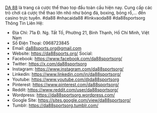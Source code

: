 [DA 88](https://da88sports.org/) là trang cá cược thể thao top đầu toàn cầu hiện nay. Cung cấp các trò chơi cá cược thể thao lớn nhỏ như bóng đá, boxing, bóng rổ,... đến casino trực tuyến.
#da88 #nhacaida88 #linkvaoda88 #da88sportsorg
Thông Tin Liên Hệ:
- Địa Chỉ: 71a Đ. Ng. Tất Tố, Phường 21, Bình Thạnh, Hồ Chí Minh, Việt Nam
- Số Điện Thoại: 0968723845
- Email: da88sports.org@gmail.com
- Website: https://da88sports.org/
Social:
- Facebook: https://www.facebook.com/da88sportsorg/
- Twitter: https://x.com/da88sportsorg
- Instagram: https://www.instagram.com/da88sportsorg/
- Linkedin: https://www.linkedin.com/in/da88sportsorg/
- Youtube: https://www.youtube.com/@da88sportsorg
- Pinterest: https://www.pinterest.com/da88sportsorg/
- Reddit: https://www.reddit.com/user/da88sportsorg/
- Wordpress: https://da88sportsorg.wordpress.com/
- Google Site: https://sites.google.com/view/da88sportsorg/
- Tumblr: https://da88sportsorg.tumblr.com/